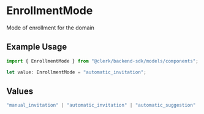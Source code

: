 # EnrollmentMode

Mode of enrollment for the domain

## Example Usage

```typescript
import { EnrollmentMode } from "@clerk/backend-sdk/models/components";

let value: EnrollmentMode = "automatic_invitation";
```

## Values

```typescript
"manual_invitation" | "automatic_invitation" | "automatic_suggestion"
```
